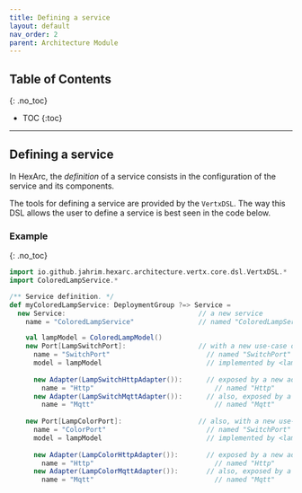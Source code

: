 ```yaml
---
title: Defining a service
layout: default
nav_order: 2
parent: Architecture Module
---
```


## Table of Contents
{: .no_toc}

- TOC
{:toc}

---

## Defining a service

In HexArc, the _definition_ of a service consists in the configuration of the
service and its components.

The tools for defining a service are provided by the `VertxDSL`. The way this
DSL allows the user to define a service is best seen in the code below.

### Example
{: .no_toc}

```scala
import io.github.jahrim.hexarc.architecture.vertx.core.dsl.VertxDSL.*
import ColoredLampService.*

/** Service definition. */
def myColoredLampService: DeploymentGroup ?=> Service =
  new Service:                                 // a new service
    name = "ColoredLampService"                // named "ColoredLampService" (for logging purposes)

    val lampModel = ColoredLampModel()
    new Port[LampSwitchPort]:                  // with a new use-case of type [LampSwitchPort]
      name = "SwitchPort"                        // named "SwitchPort"
      model = lampModel                          // implemented by <lampModel>
        
      new Adapter(LampSwitchHttpAdapter()):      // exposed by a new adapter of type <LampSwitchHttpAdapter>
        name = "Http"                              // named "Http"
      new Adapter(LampSwitchMqttAdapter()):      // also, exposed by a new adapter of type <LampSwitchMqttAdapter>
        name = "Mqtt"                              // named "Mqtt"
        
    new Port[LampColorPort]:                   // also, with a new use-case of type [LampColorPort]
      name = "ColorPort"                         // named "SwitchPort"
      model = lampModel                          // implemented by <lampModel>
        
      new Adapter(LampColorHttpAdapter()):       // exposed by a new adapter of type <LampColorHttpAdapter>
        name = "Http"                              // named "Http"
      new Adapter(LampColorMqttAdapter()):       // also, exposed by a new adapter of type <LampSwitchMqttAdapter>
        name = "Mqtt"                              // named "Mqtt"
```
